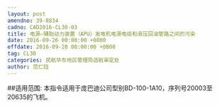 ```yaml
---
layout: post
amendno: 39-8834
cadno: CAD2016-CL30-03
title: 电源—辅助动力装置（APU）发电机电源电缆和液压回油管路之间的污染
date: 2016-09-26 00:00:00 +0800
effdate: 2016-09-28 00:00:00 +0800
tag: CL30
categories: 民航华东地区管理局适航审定处
author: 范仁钰
---
```


##适用范围:
本指令适用于庞巴迪公司型别BD-100-1A10，序列号20003至20635的飞机。

